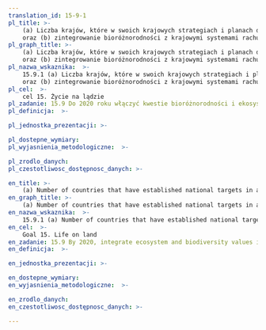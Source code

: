 ```yaml
---
translation_id: 15-9-1
pl_title: >-
    (a) Liczba krajów, które w swoich krajowych strategiach i planach działania w zakresie bioróżnorodności określiły cele krajowe oraz postęp w ich realizacji, zachowując zgodność lub podobieństwo z celem 2 z Aichi, wynikającym ze „Strategicznego Planu Ochrony Bioróżnorodności w latach 2011-2020”
    oraz (b) zintegrowanie bioróżnorodności z krajowymi systemami rachunkowości i sprawozdawczości, rozumiane jako wdrożenie Systemu Rachunków Ekonomicznych Środowiska
pl_graph_title: >-
    (a) Liczba krajów, które w swoich krajowych strategiach i planach działania w zakresie bioróżnorodności określiły cele krajowe oraz postęp w ich realizacji, zachowując zgodność lub podobieństwo z celem 2 z Aichi, wynikającym ze „Strategicznego Planu Ochrony Bioróżnorodności w latach 2011-2020”
    oraz (b) zintegrowanie bioróżnorodności z krajowymi systemami rachunkowości i sprawozdawczości, rozumiane jako wdrożenie Systemu Rachunków Ekonomicznych Środowiska
pl_nazwa_wskaznika:  >-
    15.9.1 (a) Liczba krajów, które w swoich krajowych strategiach i planach działania w zakresie bioróżnorodności określiły cele krajowe oraz postęp w ich realizacji, zachowując zgodność lub podobieństwo z celem 2 z Aichi, wynikającym ze „Strategicznego Planu Ochrony Bioróżnorodności w latach 2011-2020”
    oraz (b) zintegrowanie bioróżnorodności z krajowymi systemami rachunkowości i sprawozdawczości, rozumiane jako wdrożenie Systemu Rachunków Ekonomicznych Środowiska
pl_cel:  >-
    cel 15. Życie na lądzie
pl_zadanie: 15.9 Do 2020 roku włączyć kwestie bioróżnorodności i ekosystemów do krajowych i lokalnych planów i sprawozdań, strategii redukcji ubóstwa oraz w procesy rozwojowe
pl_definicja:  >-

pl_jednostka_prezentacji: >-

pl_dostepne_wymiary:
pl_wyjasnienia_metodologiczne:  >-

pl_zrodlo_danych:
pl_czestotliwosc_dostępnosc_danych: >-

en_title: >-
    (a) Number of countries that have established national targets in accordance with or similar to Aichi Biodiversity Target 2 of the Strategic Plan for Biodiversity 2011–2020 in their national biodiversity strategy and action plans and the progress reported towards these targets; and (b) integration of biodiversity into national accounting and reporting systems, defined as implementation of the System of Environmental-Economic Accounting
en_graph_title: >-
    (a) Number of countries that have established national targets in accordance with or similar to Aichi Biodiversity Target 2 of the Strategic Plan for Biodiversity 2011–2020 in their national biodiversity strategy and action plans and the progress reported towards these targets; and (b) integration of biodiversity into national accounting and reporting systems, defined as implementation of the System of Environmental-Economic Accounting
en_nazwa_wskaznika:  >-
    15.9.1 (a) Number of countries that have established national targets in accordance with or similar to Aichi Biodiversity Target 2 of the Strategic Plan for Biodiversity 2011–2020 in their national biodiversity strategy and action plans and the progress reported towards these targets; and (b) integration of biodiversity into national accounting and reporting systems, defined as implementation of the System of Environmental-Economic Accounting
en_cel:  >-
    Goal 15. Life on land
en_zadanie: 15.9 By 2020, integrate ecosystem and biodiversity values into national and local planning, development processes, poverty reduction strategies and accounts
en_definicja:  >-

en_jednostka_prezentacji: >-

en_dostepne_wymiary:
en_wyjasnienia_metodologiczne:  >-

en_zrodlo_danych:
en_czestotliwosc_dostępnosc_danych: >-

---
```

